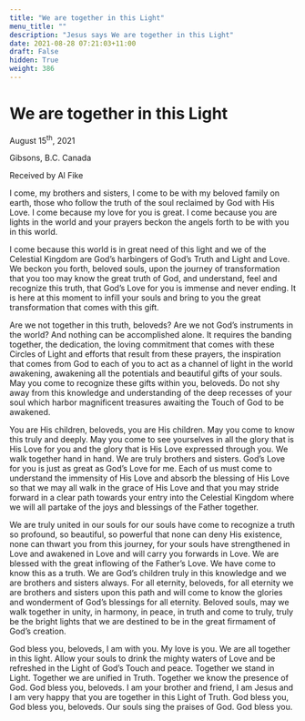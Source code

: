 ```yaml
---
title: "We are together in this Light"
menu_title: ""
description: "Jesus says We are together in this Light"
date: 2021-08-28 07:21:03+11:00
draft: False
hidden: True
weight: 386
---
```

# We are together in this Light

August 15<sup>th</sup>, 2021

Gibsons, B.C. Canada

Received by Al Fike


I come, my brothers and sisters, I come to be with my beloved family on earth, those who follow the truth of the soul reclaimed by God with His Love. I come because my love for you is great. I come because you are lights in the world and your prayers beckon the angels forth to be with you in this world.

I come because this world is in great need of this light and we of the Celestial Kingdom are God’s harbingers of God’s Truth and Light and Love. We beckon you forth, beloved souls, upon the journey of transformation that you too may know the great truth of God, and understand, feel and recognize this truth, that God’s Love for you is immense and never ending. It is here at this moment to infill your souls and bring to you the great transformation that comes with this gift.

Are we not together in this truth, beloveds? Are we not God’s instruments in the world? And nothing can be accomplished alone. It requires the banding together, the dedication, the loving commitment that comes with these Circles of Light and efforts that result from these prayers, the inspiration that comes from God to each of you to act as a channel of light in the world awakening, awakening all the potentials and beautiful gifts of your souls. May you come to recognize these gifts within you, beloveds. Do not shy away from this knowledge and understanding of the deep recesses of your soul which harbor magnificent treasures awaiting the Touch of God to be awakened.

You are His children, beloveds, you are His children. May you come to know this truly and deeply. May you come to see yourselves in all the glory that is His Love for you and the glory that is His Love expressed through you. We walk together hand in hand. We are truly brothers and sisters. God’s Love for you is just as great as God’s Love for me. Each of us must come to understand the immensity of His Love and absorb the blessing of His Love so that we may all walk in the grace of His Love and that you may stride forward in a clear path towards your entry into the Celestial Kingdom where we will all partake of the joys and blessings of the Father together.

We are truly united in our souls for our souls have come to recognize a truth so profound, so beautiful, so powerful that none can deny His existence, none can thwart you from this journey, for your souls have strengthened in Love and awakened in Love and will carry you forwards in Love. We are blessed with the great inflowing of the Father’s Love. We have come to know this as a truth. We are God’s children truly in this knowledge and we are brothers and sisters always. For all eternity, beloveds, for all eternity we are brothers and sisters upon this path and will come to know the glories and wonderment of God’s blessings for all eternity. Beloved souls, may we walk together in unity, in harmony, in peace, in truth and come to truly, truly be the bright lights that we are destined to be in the great firmament of God’s creation.

God bless you, beloveds, I am with you. My love is you. We are all together in this light. Allow your souls to drink the mighty waters of Love and be refreshed in the Light of God’s Touch and peace. Together we stand in Light. Together we are unified in Truth. Together we know the presence of God. God bless you, beloveds. I am your brother and friend, I am Jesus and I am very happy that you are together in this Light of Truth. God bless you, God bless you, beloveds. Our souls sing the praises of God. God bless you.